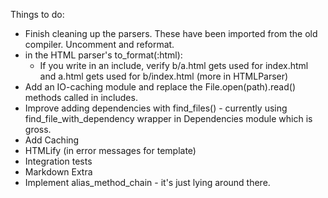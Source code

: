 Things to do:

- Finish cleaning up the parsers. These have been imported from the old compiler. Uncomment and reformat.
- in the HTML parser's to_format(:html): 
  - If you write <!-- @include a --> in an include, verify b/a.html gets used for index.html and a.html gets used for b/index.html (more in HTMLParser)
- Add an IO-caching module and replace the File.open(path).read() methods called in includes.
- Improve adding dependencies with find_files() - currently using find_file_with_dependency wrapper in Dependencies module which is gross.
- Add Caching
- HTMLify (in error messages for template)
- Integration tests
- Markdown Extra
- Implement alias_method_chain - it's just lying around there.